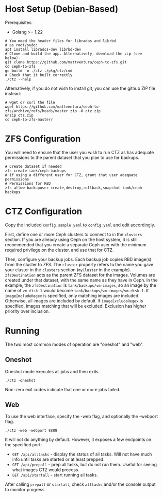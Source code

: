 # Host Setup (Debian-Based)

Prerequisites:
- Golang >= 1.22

```shell
# You need the header files for librados and librbd
# as root/sudo:
apt install librados-dev librbd-dev 
# Clone and build the app. Alternatively, download the zip (see below).
git clone https://github.com/mattventura/ceph-to-zfs.git
cd ceph-to-zfs
go build -o ./ctz ./pkg/ctz/cmd
# Check that it built correctly
./ctz --help
```

Alternatively, if you do not wish to install git, you can use the github ZIP file instead:

```shell
# wget or curl the file
wget https://github.com/mattventura/ceph-to-zfs/archive/refs/heads/master.zip -O ctz.zip
unzip ctz.zip
cd ceph-to-zfs-master/
```

# ZFS Configuration

You will need to ensure that the user you wish to run CTZ as has adequate permissions to the parent dataset that you
plan to use for backups.

```shell
# Create dataset if needed
zfs create tank/ceph-backups
# If using a different user for CTZ, grant that user adequate permissions
# Permissions for RBD
zfs allow backupuser create,destroy,rollback,snapshot tank/ceph-backups
```

# CTZ Configuration

Copy the included `config.sample.yaml` to `config.yaml` and edit accordingly.

First, define one or more Ceph clusters to connect to in the `clusters` section. If you are already using Ceph on the
host system, it is still recommended that you create a separate Ceph user with the minimum required privilege on the
cluster, and use that for CTZ.

Then, configure your backup jobs. Each backup job copies RBD image(s) from the cluster to ZFS. 
The `cluster` property refers to the name you gave your cluster in the `clusters` section (`myCluster` in the
example). 
`zfsDestination` acts as the parent ZFS dataset for the images.
Volumes are created under that dataset, with the same name as they have in Ceph. In the example,
the `zfsDestination` is `tank/backups/vm-images`, so an image by the name of `vm-disk-1` would become
`tank/backups/vm-images/vm-disk-1`. 
If `imageIncludeRegex` is specified, only matching images are included. Otherwise, all images are included by default.
If `imageExcludeRegex` is specified, images matching that will be excluded. Exclusion has higher priority over
inclusion.

# Running

The two most common modes of operation are "oneshot" and "web".

## Oneshot

Oneshot mode executes all jobs and then exits.
```shell
./ctz -oneshot
```
Non-zero exit codes indicate that one or more jobs failed.

## Web

To use the web interface, specify the -web flag, and optionally the -webport flag.
```shell
./ctz -web -webport 8888
```
It will not do anything by default. However, it exposes a few endpoints on the specified port:

- `GET /api/alltasks` - display the status of all tasks. Will not have much info until tasks are started or at least prepped.
- `GET /api/prepall` - prep all tasks, but do not run them. Useful for seeing what images CTZ would process.
- `GET /api/startall` - start running all tasks.

After calling `prepall` or `startall`, check `alltasks` and/or the console output to monitor progress.